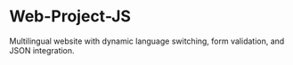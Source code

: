 # Web-Project-JS
Multilingual website with dynamic language switching, form validation, and JSON integration.
